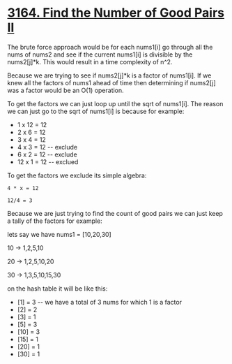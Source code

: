 # [3164. Find the Number of Good Pairs II](https://leetcode.com/problems/find-the-number-of-good-pairs-ii/description/)

The brute force approach would be for each nums1[i] go through all the nums of nums2 and see if the current nums1[i] is divisible by the nums2[j]\*k.
This would result in a time complexity of n^2.

Because we are trying to see if nums2[j]\*k is a factor of nums1[i]. If we knew all the factors of nums1 ahead of time then determining if nums2[j] was
a factor would be an O(1) operation.

To get the factors we can just loop up until the sqrt of nums1[i].
The reason we can just go to the sqrt of nums1[i] is because for example:

- 1 x 12 = 12
- 2 x 6 = 12
- 3 x 4 = 12
- 4 x 3 = 12 -- exclude
- 6 x 2 = 12 -- exclude
- 12 x 1 = 12 -- exclued

To get the factors we exclude its simple algebra:

```
4 * x = 12

12/4 = 3
```

Because we are just trying to find the count of good pairs we can just keep a tally of the factors for example:

lets say we have nums1 = [10,20,30]

10 -> 1,2,5,10

20 -> 1,2,5,10,20

30 -> 1,3,5,10,15,30

on the hash table it will be like this:

- [1] = 3 -- we have a total of 3 nums for which 1 is a factor
- [2] = 2
- [3] = 1
- [5] = 3
- [10] = 3
- [15] = 1
- [20] = 1
- [30] = 1
